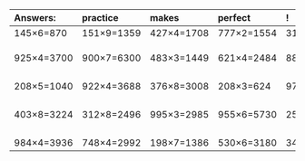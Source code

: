 | Answers: | practice | makes | perfect | ! |
| :--- | :--- | :--- | :--- | :--- |
| 145×6=870 | 151×9=1359 | 427×4=1708 | 777×2=1554 | 317×7=2219 | 
|   |   |   |   |   | 
|   |   |   |   |   | 
|   |   |   |   |   | 
| 925×4=3700 | 900×7=6300 | 483×3=1449 | 621×4=2484 | 881×7=6167 | 
|   |   |   |   |   | 
|   |   |   |   |   | 
|   |   |   |   |   | 
|   |   |   |   |   | 
| 208×5=1040 | 922×4=3688 | 376×8=3008 | 208×3=624 | 976×6=5856 | 
|   |   |   |   |   | 
|   |   |   |   |   | 
|   |   |   |   |   | 
|   |   |   |   |   | 
| 403×8=3224 | 312×8=2496 | 995×3=2985 | 955×6=5730 | 250×6=1500 | 
|   |   |   |   |   | 
|   |   |   |   |   | 
|   |   |   |   |   | 
|   |   |   |   |   | 
| 984×4=3936 | 748×4=2992 | 198×7=1386 | 530×6=3180 | 340×3=1020 | 
